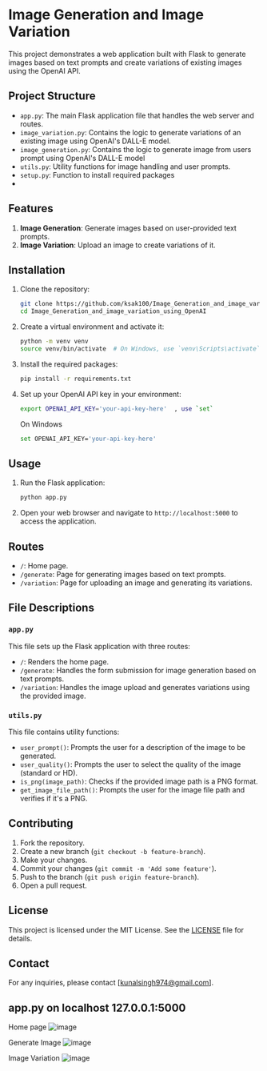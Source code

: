 # Image Generation and Image Variation

This project demonstrates a web application built with Flask to generate images based on text prompts and create variations of existing images using the OpenAI API.

## Project Structure

- `app.py`: The main Flask application file that handles the web server and routes.
- `image_variation.py`: Contains the logic to generate variations of an existing image using OpenAI's DALL-E model.
- `image_generation.py`: Contains the logic to generate image from users prompt using OpenAI's DALL-E model
- `utils.py`: Utility functions for image handling and user prompts.
- `setup.py`: Function to install required packages
- 

## Features

1. **Image Generation**: Generate images based on user-provided text prompts.
2. **Image Variation**: Upload an image to create variations of it.

## Installation

1. Clone the repository:
   ```sh
   git clone https://github.com/ksak100/Image_Generation_and_image_variation_using_OpenAI.git
   cd Image_Generation_and_image_variation_using_OpenAI
   ```

2. Create a virtual environment and activate it:
   ```sh
   python -m venv venv
   source venv/bin/activate  # On Windows, use `venv\Scripts\activate`
   ```

3. Install the required packages:
   ```sh
   pip install -r requirements.txt
   ```

4. Set up your OpenAI API key in your environment:
   ```sh
   export OPENAI_API_KEY='your-api-key-here'  , use `set`
   ```
   On Windows
    ```sh
   set OPENAI_API_KEY='your-api-key-here'
   ```

## Usage

1. Run the Flask application:
   ```sh
   python app.py
   ```

2. Open your web browser and navigate to `http://localhost:5000` to access the application.

## Routes

- `/`: Home page.
- `/generate`: Page for generating images based on text prompts.
- `/variation`: Page for uploading an image and generating its variations.

## File Descriptions

### `app.py`

This file sets up the Flask application with three routes:
- `/`: Renders the home page.
- `/generate`: Handles the form submission for image generation based on text prompts.
- `/variation`: Handles the image upload and generates variations using the provided image.

### `utils.py`

This file contains utility functions:
- `user_prompt()`: Prompts the user for a description of the image to be generated.
- `user_quality()`: Prompts the user to select the quality of the image (standard or HD).
- `is_png(image_path)`: Checks if the provided image path is a PNG format.
- `get_image_file_path()`: Prompts the user for the image file path and verifies if it's a PNG.

## Contributing

1. Fork the repository.
2. Create a new branch (`git checkout -b feature-branch`).
3. Make your changes.
4. Commit your changes (`git commit -m 'Add some feature'`).
5. Push to the branch (`git push origin feature-branch`).
6. Open a pull request.

## License

This project is licensed under the MIT License. See the [LICENSE](LICENSE) file for details.

## Contact

For any inquiries, please contact [kunalsingh974@gmail.com].

## app.py on localhost 127.0.0.1:5000 

Home page
![image](https://github.com/user-attachments/assets/0f4c51fd-1bb1-44da-a210-aea1d500a33d)

Generate Image
![image](https://github.com/user-attachments/assets/3add2bd3-3536-44ae-9e10-297ef755741c)

Image Variation
![image](https://github.com/user-attachments/assets/49380b9f-953f-4f38-ba48-dd2a189b2151)






